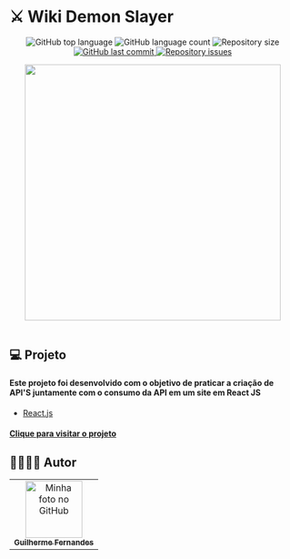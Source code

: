 # ⚔️ Wiki Demon Slayer

<p align="center">
  <img alt="GitHub top language" src="https://img.shields.io/github/languages/top/leovargasdev/br-challenges.svg" />
  
  <img alt="GitHub language count" src="https://img.shields.io/github/languages/count/leovargasdev/br-challenges.svg" />
  
  <img alt="Repository size" src="https://img.shields.io/github/repo-size/leovargasdev/br-challenges.svg" />

  <a href="https://github.com/leovargasdev/br-challenges/commits/master">
    <img alt="GitHub last commit" src="https://img.shields.io/github/last-commit/leovargasdev/br-challenges.svg" />
  </a>
  
  <a href="https://github.com/leovargasdev/br-challenges/issues">
    <img alt="Repository issues" src="https://img.shields.io/github/issues/leovargasdev/br-challenges.svg" />
  </a>
</p>

  <div align="center">
  <img src="https://www.icegif.com/wp-content/uploads/tanjiro-kamado-icegif-2.gif" width="450px"/>
  </div>
<br>

## 💻 Projeto

<h4>Este projeto foi desenvolvido com o objetivo de praticar a criação de API'S juntamente com o consumo da API em um site em React JS</h4>

-  [React.js](https://pt-br.reactjs.org/)

<h4><a href="wiki-kimetsu-no-yaiba.vercel.app">Clique para visitar o projeto</a></h4>

## 👩‍👩‍👧‍👦 Autor
<table>
  <tr>
    <td align="center">
      <a href="https://github.com/cguifernandes">
        <img src="https://avatars.githubusercontent.com/u/88489337?s=400&u=a2bec996eaf90a1f34fc0ab909f54df0ab065659&v=4" width="100px;" alt="Minha foto no GitHub"/><br>
        <sub>
          <b>Guilherme Fernandes</b>
        </sub>
      </a>
    </td>
  </tr>
</table>
